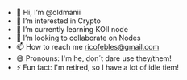 - 👋 Hi, I’m @oldmanii
- 👀 I’m interested in Crypto
- 🌱 I’m currently learning KOII node
- 💞️ I’m looking to collaborate on Nodes
- 📫 How to reach me ricofebles@gmail.com
- 😄 Pronouns: I'm he, don´t dare use they/them!
- ⚡ Fun fact: I'm retired, so I have a lot of idle tiem!

<!---
oldmanii/oldmanii is a ✨ special ✨ repository because its `README.md` (this file) appears on your GitHub profile.
You can click the Preview link to take a look at your changes.
--->
